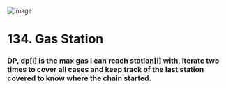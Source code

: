 ![image](https://user-images.githubusercontent.com/53051383/210910790-812a83dd-ef16-4439-9b26-eba222a4d3e9.png)
# 134. Gas Station
### DP, dp[i] is the max gas I can reach station[i] with, iterate two times to cover all cases and keep track of the last station covered to know where the chain started.
